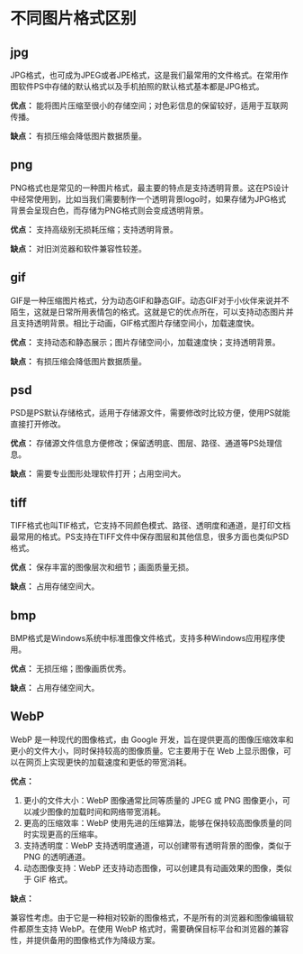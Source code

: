 # 不同图片格式区别


## jpg

JPG格式，也可成为JPEG或者JPE格式，这是我们最常用的文件格式。在常用作图软件PS中存储的默认格式以及手机拍照的默认格式基本都是JPG格式。



**优点：** 能将图片压缩至很小的存储空间；对色彩信息的保留较好，适用于互联网传播。

**缺点：**  有损压缩会降低图片数据质量。



## png

PNG格式也是常见的一种图片格式，最主要的特点是支持透明背景。这在PS设计中经常使用到，比如当我们需要制作一个透明背景logo时，如果存储为JPG格式背景会呈现白色，而存储为PNG格式则会变成透明背景。



**优点：** 支持高级别无损耗压缩；支持透明背景。

**缺点：** 对旧浏览器和软件兼容性较差。





## gif

GIF是一种压缩图片格式，分为动态GIF和静态GIF。动态GIF对于小伙伴来说并不陌生，这就是日常所用表情包的格式。这就是它的优点所在，可以支持动态图片并且支持透明背景。相比于动画，GIF格式图片存储空间小，加载速度快。



**优点：** 支持动态和静态展示；图片存储空间小，加载速度快；支持透明背景。

**缺点：** 有损压缩会降低图片数据质量。



## psd

PSD是PS默认存储格式，适用于存储源文件，需要修改时比较方便，使用PS就能直接打开修改。



**优点：** 存储源文件信息方便修改；保留透明底、图层、路径、通道等PS处理信息。

**缺点：** 需要专业图形处理软件打开；占用空间大。



## tiff

TIFF格式也叫TIF格式，它支持不同颜色模式、路径、透明度和通道，是打印文档最常用的格式。PS支持在TIFF文件中保存图层和其他信息，很多方面也类似PSD格式。



**优点：** 保存丰富的图像层次和细节；画面质量无损。

**缺点：** 占用存储空间大。



## bmp

BMP格式是Windows系统中标准图像文件格式，支持多种Windows应用程序使用。



**优点：** 无损压缩；图像画质优秀。

**缺点：** 占用存储空间大。



## WebP

WebP 是一种现代的图像格式，由 Google 开发，旨在提供更高的图像压缩效率和更小的文件大小，同时保持较高的图像质量。它主要用于在 Web 上显示图像，可以在网页上实现更快的加载速度和更低的带宽消耗。


**优点：** 

1. 更小的文件大小：WebP 图像通常比同等质量的 JPEG 或 PNG 图像更小，可以减少图像的加载时间和网络带宽消耗。
2. 更高的压缩效率：WebP 使用先进的压缩算法，能够在保持较高图像质量的同时实现更高的压缩率。
3. 支持透明度：WebP 支持透明度通道，可以创建带有透明背景的图像，类似于 PNG 的透明通道。
4. 动态图像支持：WebP 还支持动态图像，可以创建具有动画效果的图像，类似于 GIF 格式。


**缺点：** 

兼容性考虑。由于它是一种相对较新的图像格式，不是所有的浏览器和图像编辑软件都原生支持 WebP。在使用 WebP 格式时，需要确保目标平台和浏览器的兼容性，并提供备用的图像格式作为降级方案。
















